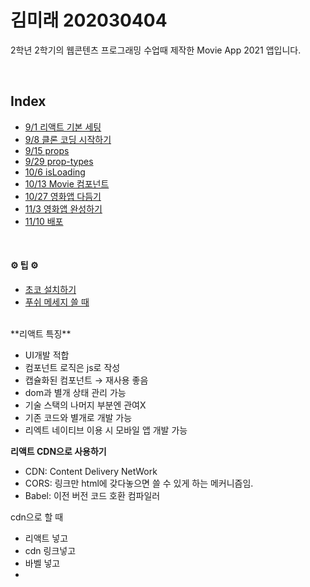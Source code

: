 # 김미래 202030404 
2학년 2학기의 웹콘텐츠 프로그래밍 수업때 제작한 
Movie App 2021 앱입니다.  

<br>
<h2 id=index>Index</h2>
<ul>
	<li><a href="#1">9/1 리액트 기본 세팅</a></li>
  <li><a href="#2">9/8 클론 코딩 시작하기</a></li>
  <li><a href="#3">9/15 props</a></li>
  <li><a href="#4">9/29 prop-types</a></li>
  <li><a href="#5">10/6 isLoading</a></li>
  <li><a href="#6">10/13 Movie 컴포넌트</a></li>
  <li><a href="#7">10/27 영화앱 다듬기</a></li>
  <li><a href="#8">11/3 영화앱 완성하기 </a></li>
  <li><a href="#9">11/10 배포 </a></li>
</ul>

<br>

<h4> ⚙ 팁 ⚙</h4> 
<ul>
	<li><a href="#set1">초코 설치하기</a></li>
    <li><a href="#set2">푸쉬 메세지 쓸 때</a></li>
</ul>
<br>

<div id="9">
**리액트 특징**

- UI개발 적합
- 컴포넌트 로직은 js로 작성
- 캡슐화된 컴포넌트 → 재사용 좋음
- dom과 별개 상태 관리 가능
- 기술 스택의 나머지 부분엔 관여X
- 기존 코드와 별개로 개발 가능
- 리엑트 네이티브 이용 시 모바일 앱 개발 가능

**리액트 CDN으로 사용하기**

- CDN: Content Delivery NetWork
- CORS: 링크만 html에 갖다놓으면 쓸 수 있게 하는 메커니즘임.
- Babel: 이전 버전 코드 호환 컴파일러

cdn으로 할 때 

- 리액트 넣고
- cdn 링크넣고
- 바벨 넣고
- <script type="text/babel"> 적어야함

```html
<body>
    <script type="text/babel">
        class HelloMessage extends React.Component{
            render(){
                return(
                    <div>
                        hello {this.props.name}
                    </div>
                )
            }
        } 
        ReactDOM.render(
            <HelloMessage name="Taylor" />,
            document.getElementById('hello-example')
        )
    </script>
</body>
```
</div>
<div id="8">
<h2>11/3 영화앱 완성하기</h2>
- 네비게이션 컴포넌트 만들기

```jsx
function Navigation() {
    return(
        <div className="nav">
            <Link to="/"> HOME </Link>
            <Link to="/about"> About </Link>
        </div>
    );
}
```

- 디테일 컴포넌트 만들기

```jsx
import React from "react";

function Detail(props) {
    console.log(props);
    return <span>hello</span>
}

export default Detail;
```

- 리다이렉트 기능 만들기

```jsx
class Detail extends React.Component{
    componentDidMount(){
        const {location, history} = this.props;

        if(location.state === undefined){
            history.push('/');
        }
    }

    render(){
        const {location}= this.props;
        if(location.state){
            return <span> {location.state.title} </span>
        } else {
            return null;
        }
    }
}
```

</div>
<div id="7">
<h2>10/27 영화앱 다듬기</h2>
- css 수정하기 → App.css랑 Movie.css

```jsx
box-shadow: 0 30px 60px -12px rgba(50, 50, 93, 0.25), 0 18px 36px -18px rgba(0, 0, 0, 0.3),
0 -12px 36px -8px rgba(0, 0, 0, 0.025);
```

박스 그림자 효과 css 코드!

- 말 줄임 효과

```jsx
<p class="move__summary">{summary.slice(0,180)}...</p>
```

0부터 시작해서 180자 전까지만 보여진다.

- 타이틀 변경하기

```html
<title>Movie App</title>
```

- 라우터 설치하기

```html
npm install react-router-d install react-router-dom
```

- Route는 2가지 props 전달
    1. url을 위한 path props
    2. url 에 맞는 컴포넌트를 불러 주기 위한 component props
    
- 문제점: 경로안에 있는 내용이 화면에 모두 보여짐
    
    해결 방법: exact props 추가하기
    
    ```html
    exact={true}
    ```
    

- npm install re install react-router-dom 시 오류 발생

```jsx
npm WARN read-shrinkwrap This version of npm is compatible with lockfileVersion@1, but package-lock.json was generated for lockfileVersion@2. I'll try to do my best with it!
npm ERR! Maximum call stack size exceeded

npm ERR! A complete log of this run can be found in:
npm ERR!     C:\Users\82102\AppData\Roaming\npm-cache\_logs\2021-10-27T07_07_17_243Z-debug.log
```




</div>
<div id="6">
<h2>10/13 Movie 컴포넌트</h2>
Movie.js에 적은 컴포넌트에 실질적인 값을 app.js에서 전달합니다.

```jsx
function Movie({id, title, year, summary, poster}){
    return (
        <div class="movie__data">
            <h3 class="move__title">{title}</h3>
            <h5 class="move__year">{year}</h5>
            <p class="move__summary">{summary}</p>
        </div>
    )
}
```
위와 같은 컴포넌트는 아래 컴포넌트의 값을 가져옵니다.
(movies.map은 영화api에서 필요한 키값을 가져옵니다.)

```jsx
{ movies.map((movie) => {
return (
<Movi
			key={movie.id}
			id={movie.id}
			year={movie.year}
			title={movie.title}
			summary={movie.summary}
			poster={movie.poster}
			/>
		);
})}
```

</div>
<div id="5">
<h2>10/6 isLoading</h2>
<h3>로딩중을 알려주는 표시</h3>
<br>
<code>
render() {
    const { isLoading } = this.state
    return (
      <div>
        { isLoading ? 'Loading...' : '영화데이터출력'}
      </div>
      )
    }
</code>
<br>
axios 설치하기 
<br>
<code>
npm install axios
</code>
<br>
axios를 이용하여 api를 이용할 수 있다.



</div>
<div id="4">
  <h2>9/29 prop-types</h2>
  1. 프로토타입을 설치합니다.<br>
  <code>npm install prop-types</code>
  <br>
  설피 후 package.json에서 prop-types의 
  키값이 추가된 것을 확인할 수 있어요

  2. 프로토타입을 적습니다.<br>
  <code> 
  Food.prototype = {
  name: PropTypes.string.isRequired,
  picture: PropTypes.string.isRequired,
  rating: PropTypes.number.isRequired
};
  </code>
   <br>
   딕셔너리에 넣어둔 평점 부분이 number타입으로 보여져요
   ( PropTypes은 정적 데이터를 관리! 동적은 state로!)

------------**지금까지 연습! 04-app으로 바꾸고 새파일로 씁니다**-----

  1. 버튼을 이용해서 숫자 증감하기<br>
  <code>
  <button onClick={this.add}>add</button>
  <button onClick={this.minus}>minus</button>
  </code>
  <br>
  버튼을 만들어주고 onClik을 만들어요
  <br>
  <code>
   add = () => {
   this.setState({count : this.state.count +1});
  }

  minus = () => {
    this.setState({count : this.state.count -1});
  }
  </code>
  <br>

  2. componentDidMount, componentDidUpdate<br>
  <code>
  componentDidMount(){
    console.log('componentDidMount');
  }
  componentDidUpdate(){
    console.log('componentDidUpdate');
  }</code>
  <br>
  

</div>
<div id="3">
  <h2> 9/15 props </h2>

  <h3> 1. 딕셔너리 </h3>
  딕셔너리는 아래와 같은 형식으로 작성해야 해요 <br>
  <code>
  const foodLike = [
  {
  id : 1,
  name : '냉면',
  }
  </code>
  <br>
  <h3> 2. Map 함수 </h3>
  map 함수를 이용하면 딕셔너리 안에서 정보를 찾을 수 있어요.
  이때 dish의 이름으로 찾을 거에요 <br>
  <code>
  foodLike.map (dish =>(
      <Food key={dish.id} name={dish.name} picture={dish.img} alt={dish.name}/>))
  </code>
  <br>
  <h3> 3. 함수 인자에서 구조 분해 할당하기 (76p) </h3>
  함수 인자에서 바로 구조 분해를 할당했어요<br>
  <code>
  function Food({name, picture}){

    return(
      <div>

        <h4>난 {name}이 먹고 싶어</h4>
        <img  src = {picture} />

      </div>
    );
  }
  </code>
  <br>
  <h3>4. 함수를 만들어서 App() 을 깨끗하게 만들고 싶다면?</h3>
  <br>
  <code>
      foodLike.map (foodrender)
  </code>
  App에는 위와 같이 함수 이름만 써주고, 
  <br>
  <code>
    function foodrender(dish){
      return <Food name={dish.name} picture={dish.img} alt={dish.name}/>;
    }
  </code>
  <br>
  아래에는 foodrender 함수를 만들면 깨끗하게 정리할 수 있어
  


</div>
<div id="2">
  <h2> 9/8 클론 코딩 시작하기 </h2>

	
</div>
<div id="1">
  <h3> 9/1 리액트 기본 세팅 </h3>
	1. 리액트 시작 → <code> npm start</code>
	2. 리액트 종료 → <code>컨트롤 C </code>
	
</div>

<br>

<div id="set2">
    <h3>푸쉬 메세지 쓸 때</h3>
    (예시)
Edit package.json

script의 test, eject 삭제 

-> 동사원형으로 작업을 정의한다. 
    한 줄로 짧게 적는다.  
    그 밑은 스크립트로 들어가므로 길게 적어도 된다. 
</div>

<br>

<div id="set1"> 
	<h2>Chocolatey 설치법</h2>

chocolatey란, 윈도우용 패키지 매니저임! 

1. 아래 코드 복사하기 

`Set-ExecutionPolicy Bypass -Scope Process -Force; [System.Net.ServicePointManager]::SecurityProtocol = [System.Net.ServicePointManager]::SecurityProtocol -bor 3072; iex ((New-Object System.Net.WebClient).DownloadString('https://community.chocolatey.org/install.ps1'))`

2. 윈도우 powerShell 관리자모드에 붙혀넣기 
<img width="172" alt="파워셸" src="https://user-images.githubusercontent.com/70610515/131619409-15120ecf-fb54-4f41-b208-44403fa866c8.PNG">
</div>
